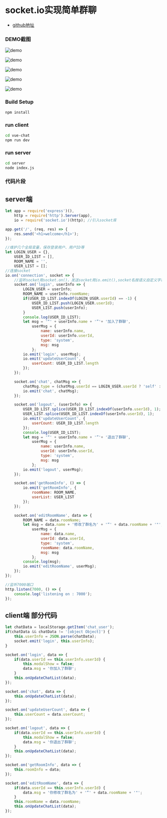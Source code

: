 # socket.io实现简单群聊

* [github地址](https://github.com/xiaotianxia/vue-chat)
### DEMO截图

![demo](https://user-gold-cdn.xitu.io/2017/10/26/5378de6c205ec0c2c21b36036fcaed67)

![demo](https://user-gold-cdn.xitu.io/2017/10/26/123a9d82b10f8a947fbaea507652ac41)

![demo](https://user-gold-cdn.xitu.io/2017/10/26/8401b3b91e184df557db5d5886b9f1f7)

![demo](https://user-gold-cdn.xitu.io/2017/10/26/964de9389a8b7a085a130ce9d9adb6c2)

![demo](https://user-gold-cdn.xitu.io/2017/10/26/34c9135fe3ffb9296de42e2cbb58340a)

### Build Setup
```bash
npm install
```

### run client
```bash
cd vue-chat
npm run dev
```

### run server
```bash
cd server
node index.js
```

### 代码片段

## server端
```js
let app = require('express')(),
    http = require('http').Server(app),
    io = require('socket.io')(http); //引入socket库

app.get('/', (req, res) => {
    res.send('<h1>welcome</h1>');
});

//维护几个全局变量，保存登录用户、用户ID等
let LOGIN_USER = {},
    USER_ID_LIST = [],
    ROOM_NAME = '',
    USER_LIST = [];
//连接socket
io.on('connection', socket => {
    //监听socket用socket.on()，发送socket用io.emit(),socket名按语义自定义字符串，只要server端和client端对应好就行
    socket.on('login', userInfo => {
        LOGIN_USER = userInfo;
        ROOM_NAME = userInfo.roomName;
        if(USER_ID_LIST.indexOf(LOGIN_USER.userId) == -1) {
            USER_ID_LIST.push(LOGIN_USER.userId);
            USER_LIST.push(userInfo);
        }
        console.log(USER_ID_LIST);
        let msg = '“' + userInfo.name + '”'+ '加入了群聊',
            userMsg = {
                name: userInfo.name,
                userId: userInfo.userId,
                type: 'system',
                msg: msg
            };
        io.emit('login', userMsg);
        io.emit('updateUserCount', {
            userCount: USER_ID_LIST.length
        });
    });

    socket.on('chat', chatMsg => {
        chatMsg.type = (chatMsg.userId == LOGIN_USER.userId ? 'self' : 'other');
        io.emit('chat', chatMsg);
    });

    socket.on('logout', (userInfo) => {
        USER_ID_LIST.splice(USER_ID_LIST.indexOf(userInfo.userId), 1);
        USER_LIST.splice(USER_ID_LIST.indexOf(userInfo.userId), 1);
        io.emit('updateUserCount', {
            userCount: USER_ID_LIST.length
        });
        console.log(USER_ID_LIST);
        let msg = '“' + userInfo.name + '”'+ '退出了群聊',
            userMsg = {
                name: userInfo.name,
                userId: userInfo.userId,
                type: 'system',
                msg: msg
            };
        io.emit('logout', userMsg);
    });

    socket.on('getRoomInfo', () => {
        io.emit('getRoomInfo', {
            roomName: ROOM_NAME,
            userList: USER_LIST
        });
    });

    socket.on('editRoomName', data => {
        ROOM_NAME = data.roomName;
        let msg = data.name + '修改了群名为' + '“' + data.roomName + '"',
            userMsg = {
                name: data.name,
                userId: data.userId,
                type: 'system',
                roomName: data.roomName,
                msg: msg
            };
        console.log(msg);
        io.emit('editRoomName', userMsg);
    });
});

//监听7000端口
http.listen(7000, () => {
    console.log('listening on : 7000');
});
```

## client端 部分代码
```js
let chatData = localStorage.getItem('chat_user');
if(chatData && chatData != '[object Object]') {
	this.userInfo = JSON.parse(chatData);
	socket.emit('login', this.userInfo);
}

socket.on('login', data => {
	if(data.userId == this.userInfo.userId) {
		this.modalShow = false;
		data.msg = '你加入了群聊';
	}
	this.onUpdateChatList(data);
});

socket.on('chat', data => {
	this.onUpdateChatList(data);
});

socket.on('updateUserCount', data => {
	this.userCount = data.userCount;
});

socket.on('logout', data => {
	if(data.userId == this.userInfo.userId) {
		this.modalShow = false;
		data.msg = '你退出了群聊';
	}
	this.onUpdateChatList(data);
});

socket.on('getRoomInfo', data => {
	this.roomInfo = data;
});

socket.on('editRoomName', data => {
	if(data.userId == this.userInfo.userId) {
		data.msg = '你修改了群名为' + '“' + data.roomName + '"';
	}
	this.roomName = data.roomName;
	this.onUpdateChatList(data);
});
```

<comment-tool></comment-tool>
